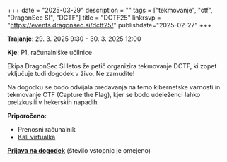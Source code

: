 +++
date = "2025-03-29"
description = ""
tags = ["tekmovanje", "ctf", "DragonSec SI", "DCTF"]
title = "DCTF25"
linkrsvp = "https://events.dragonsec.si/dctf25/"
publishdate="2025-02-27"
+++

**Trajanje**: 29. 3. 2025 9:30 - 30. 3. 2025 12:00

**Kje**: P1, računalniške učilnice

Ekipa DragonSec SI letos že petič organizira tekmovanje DCTF, ki zopet vključuje tudi dogodek v živo. Ne zamudite!

Na dogodku se bodo odvijala predavanja na temo kibernetske varnosti in tekmovanje CTF (Capture the Flag), kjer se bodo udeleženci lahko preizkusili v hekerskih napadih.

<!--more-->

**Priporočeno:**

- Prenosni računalnik
- [Kali virtualka](https://www.kali.org/get-kali/#kali-virtual-machines)

[**Prijava na dogodek**](https://events.dragonsec.si/dctf25/) (število vstopnic je omejeno)
